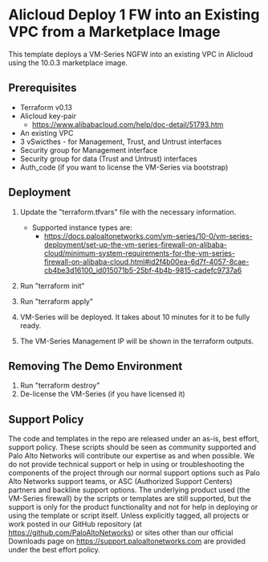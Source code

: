 # Alicloud Deploy 1 FW into an Existing VPC from a Marketplace Image
This template deploys a VM-Series NGFW into an existing VPC in Alicloud using the 10.0.3 marketplace image.


## Prerequisites
- Terraform v0.13
- Alicloud key-pair
  - https://www.alibabacloud.com/help/doc-detail/51793.htm
- An existing VPC
- 3 vSwicthes - for Management, Trust, and Untrust interfaces
- Security group for Management interface
- Security group for data (Trust and Untrust) interfaces
- Auth_code (if you want to license the VM-Series via bootstrap)


## Deployment
1. Update the "terraform.tfvars" file with the necessary information.
   - Supported instance types are:
     - https://docs.paloaltonetworks.com/vm-series/10-0/vm-series-deployment/set-up-the-vm-series-firewall-on-alibaba-cloud/minimum-system-requirements-for-the-vm-series-firewall-on-alibaba-cloud.html#id2f4b00ea-6d7f-4057-8cae-cb4be3d16100_id015071b5-25bf-4b4b-9815-cadefc9737a6

2. Run "terraform init"

3. Run "terraform apply"

4. VM-Series will be deployed. It takes about 10 minutes for it to be fully ready.

5. The VM-Series Management IP will be shown in the terraform outputs.


## Removing The Demo Environment

1. Run "terraform destroy"
2. De-license the VM-Series (if you have licensed it)



## Support Policy
The code and templates in the repo are released under an as-is, best effort,
support policy. These scripts should be seen as community supported and
Palo Alto Networks will contribute our expertise as and when possible.
We do not provide technical support or help in using or troubleshooting the
components of the project through our normal support options such as
Palo Alto Networks support teams, or ASC (Authorized Support Centers)
partners and backline support options. The underlying product used
(the VM-Series firewall) by the scripts or templates are still supported,
but the support is only for the product functionality and not for help in
deploying or using the template or script itself. Unless explicitly tagged,
all projects or work posted in our GitHub repository
(at https://github.com/PaloAltoNetworks) or sites other than our official
Downloads page on https://support.paloaltonetworks.com are provided under
the best effort policy.
